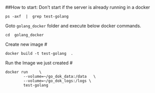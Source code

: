 ##How to start:
Don't start if the server is already running in a docker
```text
ps -axf  |  grep test-golang
```

Goto `golang_docker` folder and execute below docker commands.
```text
cd  golang_docker
```

Create new image #
```text
docker build -t test-golang  . 
```
     
Run the Image we just created #
```text
docker run     \
        --volume=~/go_dok_data:/data   \
        --volume=~/go_dok_logs:/logs \
        test-golang
``` 
